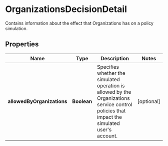 

# OrganizationsDecisionDetail

Contains information about the effect that Organizations has on a policy simulation.

## Properties

| Name | Type | Description | Notes |
|------------ | ------------- | ------------- | -------------|
|**allowedByOrganizations** | **Boolean** | Specifies whether the simulated operation is allowed by the Organizations service control policies that impact the simulated user&#39;s account. |  [optional] |



